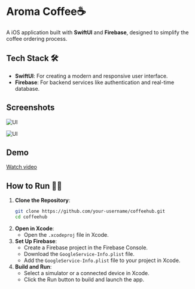 
# Aroma Coffee☕

A iOS application built with **SwiftUI** and **Firebase**, designed to simplify the coffee ordering process. 


## Tech Stack 🛠️  
- **SwiftUI**: For creating a modern and responsive user interface.  
- **Firebase**: For backend services like authentication and real-time database.  


## Screenshots

![UI](https://github.com/user-attachments/assets/f18087be-3a89-46a5-a447-b982c421e3c7)

![UI](https://github.com/user-attachments/assets/b2ca05c7-0bc3-4f9f-8c52-c5e539e162b6)


## Demo

[Watch video](https://www.youtube.com/watch?v=PexHohkRq1M)
## How to Run 🏃‍♂️

1. **Clone the Repository**:
   ```bash
   git clone https://github.com/your-username/coffeehub.git
   cd coffeehub
   ```
2. **Open in Xcode**:
    - Open the `.xcodeproj` file in Xcode.
3. **Set Up Firebase**:
    - Create a Firebase project in the Firebase Console.
    - Download the `GoogleService-Info.plist` file.
    - Add the `GoogleService-Info.plist` file to your project in Xcode.
4. **Build and Run**:
    - Select a simulator or a connected device in Xcode.
    - Click the Run button to build and launch the app.
